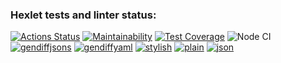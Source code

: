 ### Hexlet tests and linter status:
[![Actions Status](https://github.com/spolozova/frontend-project-lvl2/workflows/hexlet-check/badge.svg)](https://github.com/spolozova/frontend-project-lvl2/actions)
[![Maintainability](https://api.codeclimate.com/v1/badges/8141639a991a8122e2fb/maintainability)](https://codeclimate.com/github/spolozova/frontend-project-lvl2/maintainability)
[![Test Coverage](https://api.codeclimate.com/v1/badges/8141639a991a8122e2fb/test_coverage)](https://codeclimate.com/github/spolozova/frontend-project-lvl2/test_coverage)
![Node CI](https://github.com/spolozova/frontend-project-lvl2/workflows/Node%20CI/badge.svg)
[![gendiffjsons](https://asciinema.org/a/390111.svg)](https://asciinema.org/a/390111)
[![gendiffyaml](https://asciinema.org/a/390529.svg)](https://asciinema.org/a/390529)
[![stylish](https://asciinema.org/a/392433.svg)](https://asciinema.org/a/392433)
[![plain](https://asciinema.org/a/392434.svg)](https://asciinema.org/a/392434)
[![json](https://asciinema.org/a/392436.svg)](https://asciinema.org/a/392436)
